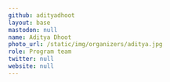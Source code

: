 ```yaml
---
github: adityadhoot
layout: base
mastodon: null
name: Aditya Dhoot
photo_url: /static/img/organizers/aditya.jpg
role: Program team
twitter: null
website: null
---
```


